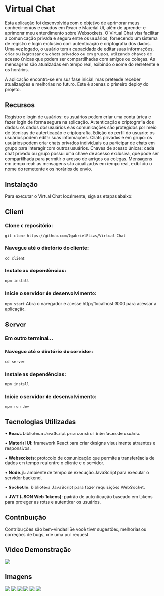 # Virtual Chat

Esta aplicação foi desenvolvida com o objetivo de aprimorar meus conhecimentos e estudos em React e Material UI, além de aprender e aprimorar meu entendimento sobre Websockets. O Virtual Chat visa facilitar a comunicação privada e segura entre os usuários, fornecendo um sistema de registro e login exclusivo com autenticação e criptografia dos dados. Uma vez logado, o usuário tem a capacidade de editar suas informações, criar ou ingressar em chats privados ou em grupos, utilizando chaves de acesso únicas que podem ser compartilhadas com amigos ou colegas. As mensagens são atualizadas em tempo real, exibindo o nome do remetente e os horários.

A aplicação encontra-se em sua fase inicial, mas pretende receber atualizações e melhorias no futuro. Este é apenas o primeiro deploy do projeto.

## Recursos

Registro e login de usuários: os usuários podem criar uma conta única e fazer login de forma segura na aplicação.
Autenticação e criptografia dos dados: os dados dos usuários e as comunicações são protegidos por meio de técnicas de autenticação e criptografia.
Edição do perfil do usuário: os usuários podem editar suas informações.
Chats privados e em grupo: os usuários podem criar chats privados individuais ou participar de chats em grupo para interagir com outros usuários.
Chaves de acesso únicas: cada chat privado ou grupo possui uma chave de acesso exclusiva, que pode ser compartilhada para permitir o acesso de amigos ou colegas.
Mensagens em tempo real: as mensagens são atualizadas em tempo real, exibindo o nome do remetente e os horários de envio.

## Instalação

Para executar o Virtual Chat localmente, siga as etapas abaixo:

## Client
### Clone o repositório:
`git clone https://github.com/OgabrielELias/Virtual-Chat`

### Navegue até o diretório do cliente:
`cd client`

### Instale as dependências:
`npm install`

### Inicie o servidor de desenvolvimento:
`npm start`
Abra o navegador e acesse http://localhost:3000 para acessar a aplicação.

## Server
### Em outro terminal...
### Navegue até o diretório do servidor:
`cd server`

### Instale as dependências:
`npm install`

### Inicie o servidor de desenvolvimento:
`npm run dev`

## Tecnologias Utilizadas

• **React**: biblioteca JavaScript para construir interfaces de usuário.

• **Material UI**: framework React para criar designs visualmente atraentes e responsivos.

• **Websockets**: protocolo de comunicação que permite a transferência de dados em tempo real entre o cliente e o servidor.

• **Node.js**: ambiente de tempo de execução JavaScript para executar o servidor backend.

• **Socket.Io**: biblioteca JavaScript para fazer requisições WebSocket.

• **JWT (JSON Web Tokens)**: padrão de autenticação baseado em tokens para proteger as rotas e autenticar os usuários.

## Contribuição

Contribuições são bem-vindas! Se você tiver sugestões, melhorias ou correções de bugs, crie uma pull request.

## Video Demonstração

<img src='https://github.com/Ogabrielelias/Virtual-Chat/assets/64456754/a68ee1c0-bc7a-4cc0-a746-0410a357fe3b'/>

## Imagens

<img src='https://github.com/Ogabrielelias/Virtual-Chat/assets/64456754/34a5ad9a-fbd0-47ef-afb2-604b27e555a9'/>
<img src='https://github.com/Ogabrielelias/Virtual-Chat/assets/64456754/2e2cacbd-9d2d-4669-b41f-66dd2fcdeedf'/>
<img src='https://github.com/Ogabrielelias/Virtual-Chat/assets/64456754/beb29385-a0cd-4ac3-be20-6498c21dac51'/>
<img src='https://github.com/Ogabrielelias/Virtual-Chat/assets/64456754/313a063a-ce70-4eb2-a8ef-410c5028dd5c'/>
<img src='https://github.com/Ogabrielelias/Virtual-Chat/assets/64456754/1e71cc6e-ee9a-4eb9-b867-774c4c3931b5'/>
<img src='https://github.com/Ogabrielelias/Virtual-Chat/assets/64456754/654afdf9-e657-417d-8526-3d86caa7ebd4'/>